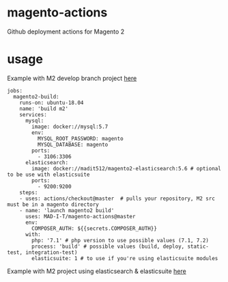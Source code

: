 # magento-actions
Github deployment actions for Magento 2

# usage

Example with M2 develop branch project [here](https://github.com/seyuf/m2-dev-github-actions)

```
jobs:
  magento2-build:
    runs-on: ubuntu-18.04
    name: 'build m2'
    services:
      mysql:
        image: docker://mysql:5.7
        env:
          MYSQL_ROOT_PASSWORD: magento
          MYSQL_DATABASE: magento
        ports:
          - 3106:3306
      elasticsearch:
        image: docker://madit512/magento2-elasticsearch:5.6 # optional to be use with elasticsuite
        ports:
          - 9200:9200
    steps:          
    - uses: actions/checkout@master  # pulls your repository, M2 src must be in a magento directory
    - name: 'launch magento2 build'
      uses: MAD-I-T/magento-actions@master
      env:
        COMPOSER_AUTH: ${{secrets.COMPOSER_AUTH}}
      with: 
        php: '7.1' # php version to use possible values (7.1, 7.2)
        process: 'build' # possible values (build, deploy, static-test, integration-test)
        elasticsuite: 1 # to use if you're using elasticsuite modules
```
Example with M2 project using elasticsearch & elasticsuite [here](https://github.com/seyuf/magento-actions)
